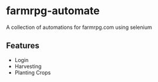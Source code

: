 # farmrpg-automate
A collection of automations for farmrpg.com using selenium

## Features
- Login
- Harvesting
- Planting Crops
